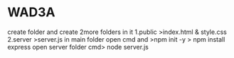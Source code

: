 # WAD3A
create folder and create 2more folders in it
1.public >index.html & style.css
2.server >server.js
in main folder open cmd and >npm init -y > npm install express
open server folder cmd> node server.js
